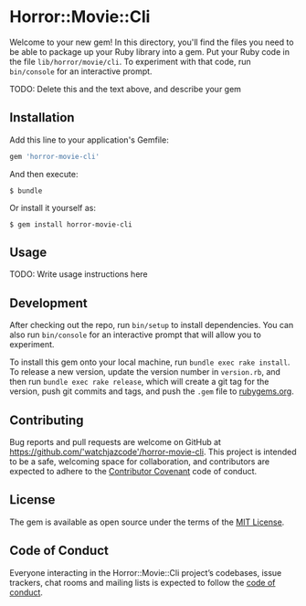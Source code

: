 # Horror::Movie::Cli

Welcome to your new gem! In this directory, you'll find the files you need to be able to package up your Ruby library into a gem. Put your Ruby code in the file `lib/horror/movie/cli`. To experiment with that code, run `bin/console` for an interactive prompt.

TODO: Delete this and the text above, and describe your gem

## Installation

Add this line to your application's Gemfile:

```ruby
gem 'horror-movie-cli'
```

And then execute:

    $ bundle

Or install it yourself as:

    $ gem install horror-movie-cli

## Usage

TODO: Write usage instructions here

## Development

After checking out the repo, run `bin/setup` to install dependencies. You can also run `bin/console` for an interactive prompt that will allow you to experiment.

To install this gem onto your local machine, run `bundle exec rake install`. To release a new version, update the version number in `version.rb`, and then run `bundle exec rake release`, which will create a git tag for the version, push git commits and tags, and push the `.gem` file to [rubygems.org](https://rubygems.org).

## Contributing

Bug reports and pull requests are welcome on GitHub at https://github.com/'watchjazcode'/horror-movie-cli. This project is intended to be a safe, welcoming space for collaboration, and contributors are expected to adhere to the [Contributor Covenant](http://contributor-covenant.org) code of conduct.

## License

The gem is available as open source under the terms of the [MIT License](https://opensource.org/licenses/MIT).

## Code of Conduct

Everyone interacting in the Horror::Movie::Cli project’s codebases, issue trackers, chat rooms and mailing lists is expected to follow the [code of conduct](https://github.com/'watchjazcode'/horror-movie-cli/blob/master/CODE_OF_CONDUCT.md).
